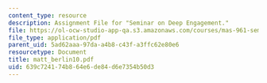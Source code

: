 ```yaml
---
content_type: resource
description: Assignment File for "Seminar on Deep Engagement."
file: https://ol-ocw-studio-app-qa.s3.amazonaws.com/courses/mas-961-seminar-on-deep-engagement-fall-2004/639c724174b864e6de84d6e7354b50d3_matt_berlin10.pdf
file_type: application/pdf
parent_uid: 5ad62aaa-97da-a4b8-c43f-a3ffc62e80e6
resourcetype: Document
title: matt_berlin10.pdf
uid: 639c7241-74b8-64e6-de84-d6e7354b50d3
---
```


